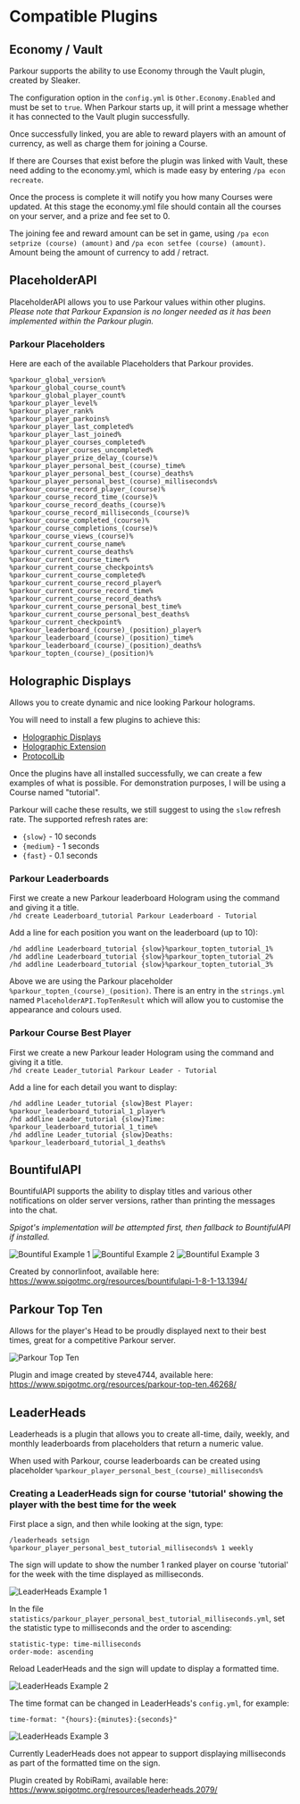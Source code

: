 Compatible Plugins
======

## Economy / Vault

Parkour supports the ability to use Economy through the Vault plugin, created by Sleaker.

The configuration option in the `config.yml` is `Other.Economy.Enabled` and must be set to `true`. When Parkour starts up, it will print a message whether it has connected to the Vault plugin successfully.

Once successfully linked, you are able to reward players with an amount of currency, as well as charge them for joining a Course.

If there are Courses that exist before the plugin was linked with Vault, these need adding to the economy.yml, which is made easy by entering `/pa econ recreate`.

Once the process is complete it will notify you how many Courses were updated. At this stage the economy.yml file should contain all the courses on your server, and a prize and fee set to 0.

The joining fee and reward amount can be set in game, using `/pa econ setprize (course) (amount)` and `/pa econ setfee (course) (amount)`. Amount being the amount of currency to add / retract.

## PlaceholderAPI

PlaceholderAPI allows you to use Parkour values within other plugins.  
_Please note that Parkour Expansion is no longer needed as it has been implemented within the Parkour plugin._

### Parkour Placeholders

Here are each of the available Placeholders that Parkour provides.

```
%parkour_global_version%
%parkour_global_course_count%
%parkour_global_player_count%
%parkour_player_level%
%parkour_player_rank%
%parkour_player_parkoins%
%parkour_player_last_completed%
%parkour_player_last_joined%
%parkour_player_courses_completed%
%parkour_player_courses_uncompleted%
%parkour_player_prize_delay_(course)%
%parkour_player_personal_best_(course)_time%
%parkour_player_personal_best_(course)_deaths%
%parkour_player_personal_best_(course)_milliseconds%
%parkour_course_record_player_(course)%
%parkour_course_record_time_(course)%
%parkour_course_record_deaths_(course)%
%parkour_course_record_milliseconds_(course)%
%parkour_course_completed_(course)%
%parkour_course_completions_(course)%
%parkour_course_views_(course)%
%parkour_current_course_name%
%parkour_current_course_deaths%
%parkour_current_course_timer%
%parkour_current_course_checkpoints%
%parkour_current_course_completed%
%parkour_current_course_record_player%
%parkour_current_course_record_time%
%parkour_current_course_record_deaths%
%parkour_current_course_personal_best_time%
%parkour_current_course_personal_best_deaths%
%parkour_current_checkpoint%
%parkour_leaderboard_(course)_(position)_player%
%parkour_leaderboard_(course)_(position)_time%
%parkour_leaderboard_(course)_(position)_deaths%
%parkour_topten_(course)_(position)%
```

## Holographic Displays

Allows you to create dynamic and nice looking Parkour holograms.

You will need to install a few plugins to achieve this:
* [Holographic Displays](https://dev.bukkit.org/projects/holographic-displays?gameCategorySlug=bukkit-plugins&projectID=75097)
* [Holographic Extension](https://www.spigotmc.org/resources/holographic-extension.18461/)
* [ProtocolLib](https://www.spigotmc.org/resources/protocollib.1997/)

Once the plugins have all installed successfully, we can create a few examples of what is possible. For demonstration purposes, I will be using a Course named "tutorial".

Parkour will cache these results, we still suggest to using the `slow` refresh rate. The supported refresh rates are:
* `{slow}` - 10 seconds
* `{medium}` - 1 seconds
* `{fast}` - 0.1 seconds

### Parkour Leaderboards
First we create a new Parkour leaderboard Hologram using the command and giving it a title.  
`/hd create Leaderboard_tutorial Parkour Leaderboard - Tutorial`

Add a line for each position you want on the leaderboard (up to 10):

`/hd addline Leaderboard_tutorial {slow}%parkour_topten_tutorial_1%`  
`/hd addline Leaderboard_tutorial {slow}%parkour_topten_tutorial_2%`  
`/hd addline Leaderboard_tutorial {slow}%parkour_topten_tutorial_3%`

Above we are using the Parkour placeholder `%parkour_topten_(course)_(position)`.
There is an entry in the `strings.yml` named `PlaceholderAPI.TopTenResult` which will allow you to customise the appearance and colours used.

### Parkour Course Best Player
First we create a new Parkour leader Hologram using the command and giving it a title.  
`/hd create Leader_tutorial Parkour Leader - Tutorial`

Add a line for each detail you want to display:

`/hd addline Leader_tutorial {slow}Best Player: %parkour_leaderboard_tutorial_1_player%`  
`/hd addline Leader_tutorial {slow}Time: %parkour_leaderboard_tutorial_1_time%`  
`/hd addline Leader_tutorial {slow}Deaths: %parkour_leaderboard_tutorial_1_deaths%`

## BountifulAPI

BountifulAPI supports the ability to display titles and various other notifications on older server versions, rather than printing the messages into the chat.

_Spigot's implementation will be attempted first, then fallback to BountifulAPI if installed._

![Bountiful Example 1](https://i.imgur.com/E8BighB.png "Bountiful Example 1")
![Bountiful Example 2](https://i.imgur.com/fDsUmHV.png "Bountiful Example 2")
![Bountiful Example 3](https://i.imgur.com/bRvhdp8.png "Bountiful Example 3")

Created by connorlinfoot, available here: https://www.spigotmc.org/resources/bountifulapi-1-8-1-13.1394/


## Parkour Top Ten

Allows for the player's Head to be proudly displayed next to their best times, great for a competitive Parkour server.

![Parkour Top Ten](https://i.imgur.com/c2n6QUM.png "Parkour Top Ten")

Plugin and image created by steve4744, available here: https://www.spigotmc.org/resources/parkour-top-ten.46268/


## LeaderHeads

Leaderheads is a plugin that allows you to create all-time, daily, weekly, and monthly leaderboards from placeholders that return a numeric value.

When used with Parkour, course leaderboards can be created using placeholder `%parkour_player_personal_best_(course)_milliseconds%`

### Creating a LeaderHeads sign for course 'tutorial' showing the player with the best time for the week
First place a sign, and then while looking at the sign, type:

`/leaderheads setsign %parkour_player_personal_best_tutorial_milliseconds% 1 weekly`

The sign will update to show the number 1 ranked player on course 'tutorial' for the week with the time displayed as milliseconds.

![LeaderHeads Example 1](https://i.imgur.com/LTJ9Dw3.png "LeaderHeads Example 1")

In the file `statistics/parkour_player_personal_best_tutorial_milliseconds.yml`, set the statistic type to milliseconds and the order to ascending:

```
statistic-type: time-milliseconds
order-mode: ascending
```

Reload LeaderHeads and the sign will update to display a formatted time.

![LeaderHeads Example 2](https://i.imgur.com/swbtPkt.png "LeaderHeads Example 2")

The time format can be changed in LeaderHeads's `config.yml`, for example:

`time-format: "{hours}:{minutes}:{seconds}"`

![LeaderHeads Example 3](https://i.imgur.com/XzwLLSL.png "LeaderHeads Example 3")

Currently LeaderHeads does not appear to support displaying milliseconds as part of the formatted time on the sign.

Plugin created by RobiRami, available here: https://www.spigotmc.org/resources/leaderheads.2079/
